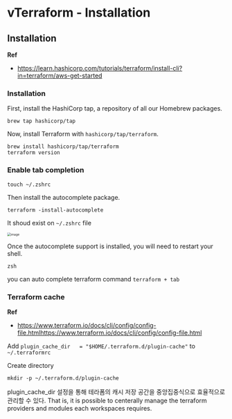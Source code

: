 # vTerraform - Installation

## Installation

**Ref**

* https://learn.hashicorp.com/tutorials/terraform/install-cli?in=terraform/aws-get-started

### Installation

First, install the HashiCorp tap, a repository of all our Homebrew packages.

```shell
brew tap hashicorp/tap
```

Now, install Terraform with `hashicorp/tap/terraform`.

```shell
brew install hashicorp/tap/terraform
terraform version
```

### Enable tab completion

```shell
touch ~/.zshrc
```

Then install the autocomplete package.

```shell
terraform -install-autocomplete
```

It shoud exist on `~/.zshrc` file

<img src="https://user-images.githubusercontent.com/92770273/144361148-4f008393-4a3b-4ab8-833b-d3034af0025f.png" alt="image" style="zoom:50%;" />

Once the autocomplete support is installed, you will need to restart your shell.

```shell
zsh
```

you can auto complete terraform command `terraform + tab`

### Terraform cache

**Ref**

* https://www.terraform.io/docs/cli/config/config-file.htmlhttps://www.terraform.io/docs/cli/config/config-file.html

Add `plugin_cache_dir   = "$HOME/.terraform.d/plugin-cache"` to `~/.terraformrc`

Create directory

```shell
mkdir -p ~/.terraform.d/plugin-cache
```

plugin_cache_dir 설정을 통해 테라폼의 캐시 저장 공간을 중앙집중식으로 효율적으로 관리할 수 있다. That is, it is possible to centerally manage the terraform providers and modules each workspaces requires.
